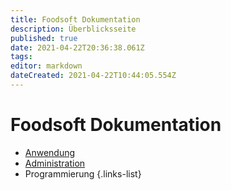```yaml
---
title: Foodsoft Dokumentation
description: Überblicksseite
published: true
date: 2021-04-22T20:36:38.061Z
tags: 
editor: markdown
dateCreated: 2021-04-22T10:44:05.554Z
---
```


# Foodsoft Dokumentation

- [Anwendung](/de/Foodsoft/Anwendung)
- [Administration](/de/Foodsoft/Administration)
- Programmierung
{.links-list}
